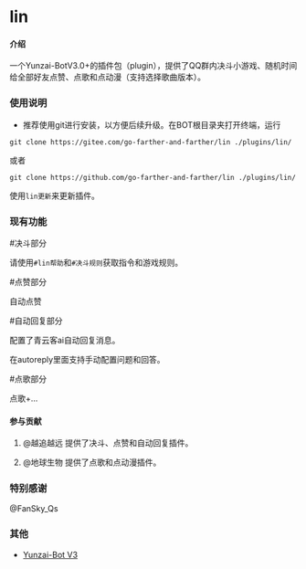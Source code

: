 # lin

#### 介绍
一个Yunzai-BotV3.0+的插件包（plugin），提供了QQ群内决斗小游戏、随机时间给全部好友点赞、点歌和点动漫（支持选择歌曲版本）。


### 使用说明

- 推荐使用git进行安装，以方便后续升级。在BOT根目录夹打开终端，运行

`git clone https://gitee.com/go-farther-and-farther/lin ./plugins/lin/`

或者

`git clone https://github.com/go-farther-and-farther/lin ./plugins/lin/`

使用`lin更新`来更新插件。

### 现有功能

#决斗部分

请使用`#lin帮助`和`#决斗规则`获取指令和游戏规则。

#点赞部分

自动点赞

#自动回复部分

配置了青云客ai自动回复消息。

在autoreply里面支持手动配置问题和回答。

#点歌部分

点歌+...

#### 参与贡献

1.  @越追越远 提供了决斗、点赞和自动回复插件。

2.  @地球生物 提供了点歌和点动漫插件。

### 特别感谢

@FanSky_Qs

### 其他

- [Yunzai-Bot V3](https://github.com/Le-niao/Yunzai-Bot)

